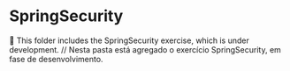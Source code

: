 # SpringSecurity
:closed_lock_with_key: This folder includes the SpringSecurity exercise, which is under development. // Nesta pasta está agregado o exercício SpringSecurity, em fase de desenvolvimento. 
